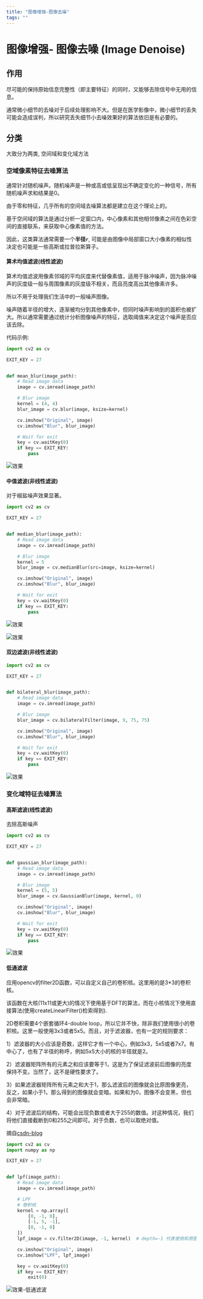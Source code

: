 ```yaml
---
title: "图像增强-图像去噪"
tags: ""
---
```


# 图像增强- 图像去噪 (Image Denoise)

## 作用

尽可能的保持原始信息完整性（即主要特征）的同时，又能够去除信号中无用的信息。

通常微小细节的去噪对于后续处理影响不大。但是在医学影像中，微小细节的丢失可能会造成误判，所以研究丢失细节小去噪效果好的算法依旧是有必要的。

## 分类

大致分为两类, 空间域和变化域方法

### 空域像素特征去噪算法

通常针对随机噪声。随机噪声是一种或高或低呈现出不确定变化的一种信号，所有随机噪声求和结果是0。

由于零和特征，几乎所有的空间域去噪算法都是建立在这个理论上的。

基于空间域的算法是通过分析一定窗口内，中心像素和其他相邻像素之间在色彩空间的直接联系，来获取中心像素值的方法。

因此，这类算法通常需要一个**半径`r`**, 可能是由图像中局部窗口大小像素的相似性决定也可能是一些高斯或拉普拉斯算子。

#### 算术均值滤波(线性滤波)

算术均值滤波用像素邻域的平均灰度来代替像素值，适用于脉冲噪声，因为脉冲噪声的灰度级一般与周围像素的灰度级不相关，而且亮度高出其他像素许多。

所以不用于处理我们生活中的一般噪声图像。

噪声随着半径的增大，逐渐被均分到其他像素中，但同时噪声影响到的面积也被扩大。所以通常需要通过统计分析图像噪声的特征，选取阈值来决定这个噪声是否应该去除。

代码示例:

```python
import cv2 as cv

EXIT_KEY = 27


def mean_blur(image_path):
    # Read image data
    image = cv.imread(image_path)

    # Blur image
    kernel = (4, 4)
    blur_image = cv.blur(image, ksize=kernel)

    cv.imshow("Original", image)
    cv.imshow("Blur", blur_image)

    # Wait for exit
    key = cv.waitKey(0)
    if key == EXIT_KEY:
        pass
```

![效果](/home/ling/BoostNote/images/mean-blur.png)

#### 中值滤波(非线性滤波)

对于椒盐噪声效果显著。

```python
import cv2 as cv

EXIT_KEY = 27


def median_blur(image_path):
    # Read image data
    image = cv.imread(image_path)

    # Blur image
    kernel = 5
    blur_image = cv.medianBlur(src=image, ksize=kernel)

    cv.imshow("Original", image)
    cv.imshow("Blur", blur_image)

    # Wait for exit
    key = cv.waitKey(0)
    if key == EXIT_KEY:
        pass

```

![效果](/home/ling/BoostNote/images/median-blur.png)

![效果](/home/ling/BoostNote/images/median-blur-sample-2.png)

#### 双边滤波(非线性滤波)

```python
import cv2 as cv

EXIT_KEY = 27


def bilateral_blur(image_path):
    # Read image data
    image = cv.imread(image_path)

    # Blur image
    blur_image = cv.bilateralFilter(image, 9, 75, 75)

    cv.imshow("Original", image)
    cv.imshow("Blur", blur_image)

    # Wait for exit
    key = cv.waitKey(0)
    if key == EXIT_KEY:
        pass

```

![效果](/home/ling/BoostNote/images/bilateral-blur.png)

### 变化域特征去噪算法

#### 高斯滤波(线性滤波)

去除高斯噪声

```python
import cv2 as cv

EXIT_KEY = 27


def gaussian_blur(image_path):
    # Read image data
    image = cv.imread(image_path)

    # Blur image
    kernel = (5, 5)
    blur_image = cv.GaussianBlur(image, kernel, 0)

    cv.imshow("Original", image)
    cv.imshow("Blur", blur_image)

    # Wait for exit
    key = cv.waitKey(0)
    if key == EXIT_KEY:
        pass

```

![效果](/home/ling/BoostNote/images/gaussian-blur.png)

#### 低通滤波

应用opencv的filter2D函数，可以自定义自己的卷积核。这里用的是3\*3的卷积核。

该函数在大核(11x11或更大)的情况下使用基于DFT的算法，而在小核情况下使用直接算法(使用createLinearFilter()检索得到). 

2D卷积需要4个嵌套循环4-double loop，所以它并不快，除非我们使用很小的卷积核。这里一般使用3x3或者5x5。而且，对于滤波器，也有一定的规则要求：

  1）滤波器的大小应该是奇数，这样它才有一个中心，例如3x3，5x5或者7x7。有中心了，也有了半径的称呼，例如5x5大小的核的半径就是2。

  2）滤波器矩阵所有的元素之和应该要等于1，这是为了保证滤波前后图像的亮度保持不变。当然了，这不是硬性要求了。

  3）如果滤波器矩阵所有元素之和大于1，那么滤波后的图像就会比原图像更亮，反之，如果小于1，那么得到的图像就会变暗。如果和为0，图像不会变黑，但也会非常暗。

  4）对于滤波后的结构，可能会出现负数或者大于255的数值。对这种情况，我们将他们直接截断到0和255之间即可。对于负数，也可以取绝对值。

摘自[csdn-blog](https://blog.csdn.net/lzjstudy/article/details/99889675#__0)

```python
import cv2 as cv
import numpy as np

EXIT_KEY = 27


def lpf(image_path):
    # Read image data
    image = cv.imread(image_path)

    # LPF
    # 卷积核
    kernel = np.array([
        [0, -1, 0],
        [-1, 5, -1],
        [0, -1, 0]
    ])
    lpf_image = cv.filter2D(image, -1, kernel)  # depth=-1 代表使用和原图一致的深度

    cv.imshow("Original", image)
    cv.imshow("LPF", lpf_image)

    key = cv.waitKey(0)
    if key == EXIT_KEY:
        exit(0)

```

![效果-低通滤波](/home/ling/BoostNote/images/lpf.png)
